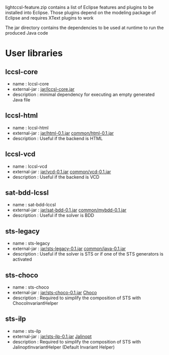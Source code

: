 lightccsl-feature.zip contains a list of Eclipse features and plugins to be installed into Eclipse.
Those plugins depend on the modeling package of Eclipse and requires XText plugins to work

The jar directory contains the dependencies to be used at runtime to run the produced Java code

# User libraries

## lccsl-core

- name : lccsl-core
- external-jar : [jar/lccsl-core.jar](jar/lccsl-core.jar)
- description : minimal dependency for executing an empty generated Java file

## lccsl-html

- name : lccsl-html
- external-jar : [jar/html-0.1.jar](jar/html-0.1.jar) [common/html-0.1.jar](common/html-0.1.jar)
- description : Useful if the backend is HTML

## lccsl-vcd

- name : lccsl-vcd
- external-jar : [jar/vcd-0.1.jar](jar/vcd-0.1.jar) [common/vcd-0.1.jar](common/vcd-0.1.jar)
- description : Useful if the backend is VCD

## sat-bdd-lcssl

- name : sat-bdd-lccsl
- external-jar : [jar/sat-bdd-0.1.jar](jar/sat-bdd-0.1.jar) [common/mybdd-0.1.jar](common/mybdd-0.1.jar)
- description : Useful if the solver is BDD 

## sts-legacy

- name : sts-legacy
- external-jar : [jar/sts-legacy-0.1.jar](jar/sts-legacy-0.1.jar) [common/java-0.1.jar](common/java-0.1.jar)
- description : Useful if the solver is STS or if one of the STS generators is activated 

## sts-choco

- name : sts-choco
- external-jar : [jar/sts-choco-0.1.jar](jar/sts-choco-0.1.jar) [Choco](thirparties/choco-solver-4.10.6-SNAPSHOT-jar-with-dependencies.jar)
- description : Required to simplify the composition of STS with ChocoInvariantHelper

## sts-ilp

- name : sts-ilp
- external-jar : [jar/sts-ilp-0.1.jar](jar/sts-ilp-0.1.jar) [Jalinopt](thirparties/jalinopt-0.1.1.jar)
- description : Required to simplify the composition of STS with JalinoptInvariantHelper (Default Invariant Helper)

